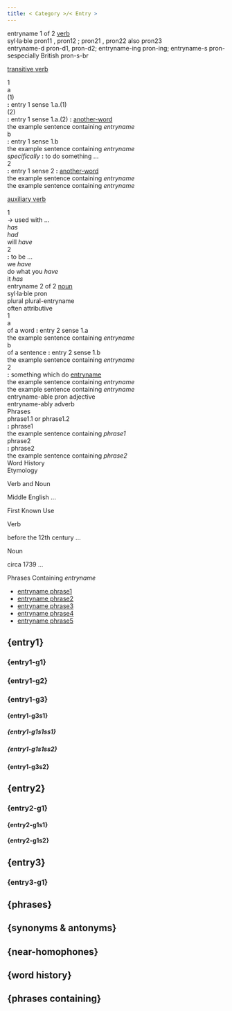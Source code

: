 ```yaml
---
title: < Category >/< Entry >
---
```


<!-- @import "styles.less" -->

<div class="container">
  <div id="entry1" name="entry1">
    <div class="entry-header">
      <span class="headword">entryname</span>
      <span class="badge entry-numbers-badge">1 of 2</span>
      <a class="parts-of-speech" href="../dict/verb.md">verb</a>
    </div>
    <div class="entry-attr">
      <div class="word-syllables-prons">
        <span class="syllable">syl·​la·​ble</span>
        <span class="pron">pron11&nbsp;</span><span>,</span>
        <span class="pron">pron12&nbsp;</span><span>;</span>
        <span class="pron">pron21&nbsp;</span><span>,</span>
        <span class="pron">pron22&nbsp;</span><span class="fst-italic mx-4">also</span>
        <span class="pron">pron23&nbsp;</span>
      </div>
      <div class="word-ins-vrs">
        <span class="if">entryname-d</span>
        <span class="pron">pron-d1</span><span>,</span>
        <span class="pron">pron-d2</span><span class="fw-bold pe-0">;</span>
        <span class="if">entryname-ing</span>
        <span class="pron">pron-ing</span><span class="fw-bold pe-0">;</span>
        <span class="if">entryname-s</span>
        <span class="pron">pron-s</span><span class="fst-italic mx-4">especially British</span>
        <span class="pron">pron-s-br</span>
      </div>
    </div>
    <div class="entry-sense">
      <p class="sense-header">
        <a href="../dict/transitive.md">transitive verb</a>
      </p>
      <div class="sense-item">
        <div class="label">1</div>
        <div class="content">
          <div class="sense-item">
            <div class="num">a</div>
            <div class="content">
              <div class="sense-item">
                <div class="deep-num">(1)</div>
                <div class="d-inline">
                  <span>
                    <strong>:</strong>
                    entry 1 sense 1.a.(1)
                  </span>
                </div>
              </div>
              <div class="sense-item">
                <div class="deep-num">(2)</div>
                <div class="d-inline">
                  <span>
                    <strong>:</strong>
                    entry 1 sense 1.a.(2)
                    <strong>:</strong>
                    <a href="../dict/another-word.md" class="text-uppercase fw-bold">another-word</a>
                  </span>
                  <div class="example">
                    the example sentence containing <i>entryname</i>
                  </div>
                </div>
              </div>
            </div>
          </div>
          <div class="sense-item">
            <div class="num">b</div>
            <div class="d-inline">
              <span>
                <strong>:</strong>
                entry 1 sense 1.b
              </span>
              <div class="example">
                the example sentence containing <i>entryname</i>
              </div>
              <span>
                <i>specifically</i>
                <strong>:</strong>
                to do something ...
              </span>
            </div>
          </div>
        </div>
      </div>
      <div class="sense-item">
        <div class="label">2</div>
        <div class="content">
          <div class="sense-item">
            <span class="d-inline">
              <span>
                <strong>:</strong>
                entry 1 sense 2
                <strong>:</strong>
                <a href="../dict/another-word.md" class="text-uppercase fw-bold">another-word</a>
              </span>
              <div class="example">
                the example sentence containing <i>entryname</i>
              </div>
              <div class="example">
                the example sentence containing <i>entryname</i>
              </div>
            </span>
          </div>
        </div>
      </div>
    </div>
    <div class="entry-sense">
      <p class="sense-header">
        <a href="../dict/auxiliary.md">auxiliary verb</a>
      </p>
      <div class="sense-item">
        <div class="label">1</div>
        <div class="content">
          <div class="sense-item">
            <span class="d-inline">
              <span>
                → used with ...
              </span>
              <div class="example">
                <i>has</i>
              </div>
              <div class="example">
                <i>had</i>
              </div>
              <div class="example">
                will <i>have</i>
              </div>
            </span>
          </div>
        </div>
      </div>
      <div class="sense-item">
        <div class="label">2</div>
        <div class="content">
          <div class="sense-item">
            <span class="d-inline">
              <span>
                <strong>:</strong>
                to be ...
              </span>
              <div class="example">
                we <i>have</i>
              </div>
              <div class="example">
                do what you <i>have</i>
              </div>
              <div class="example">
                it <i>has</i>
              </div>
            </span>
          </div>
        </div>
      </div>
    </div>
  </div>
  <div id="entry2">
    <div class="entry-header">
      <span class="headword">entryname</span>
      <span class="badge entry-numbers-badge">2 of 2</span>
      <a class="parts-of-speech" href="../dict/noun.md">noun</a>
    </div>
    <div class="entry-attr">
      <div class="word-syllables-prons">
        <span class="syllable">syl·​la·​ble</span>
        <span class="pron">pron&nbsp;</span>
      </div>
      <div class="word-ins-vrs">
        <span class="badge ins-vrs-badge">plural</span>
        <span class="if">plural-entryname</span>
      </div>
      <div class="word-ins-vrs">
        <span class="badge ins-vrs-badge">often attributive</span>
      </div>
    </div>
    <div class="entry-sense">
      <div class="sense-item">
        <div class="label">1</div>
        <div class="content">
          <div class="sense-item">
            <div class="num">a</div>
            <div class="d-inline">
              <span class="badge">of a word</span>
              <span>
                <strong>:</strong>
                entry 2 sense 1.a
              </span>
              <div class="example">
                the example sentence containing <i>entryname</i>
              </div>
            </div>
          </div>
          <div class="sense-item">
            <div class="num">b</div>
            <div class="d-inline">
              <span class="badge">of a sentence</span>
              <span>
                <strong>:</strong>
                entry 2 sense 1.b
              </span>
              <div class="example">
                the example sentence containing <i>entryname</i>
              </div>
            </div>
          </div>
        </div>
      </div>
      <div class="sense-item">
        <div class="label">2</div>
        <div class="content">
          <div class="sense-item">
            <span class="d-inline">
              <span>
                <strong>:</strong>
                something which do
                <a href="../dict/entryname#entry1">entryname</a>
              </span>
              <div class="example">
                the example sentence containing <i>entryname</i>
              </div>
              <div class="example">
                the example sentence containing <i>entryname</i>
              </div>
            </span>
          </div>
        </div>
      </div>
    </div>
    <div class="entry-deriv">
      <div class="deriv-item">
        <span class="label">entryname-able</span>
        <span class="pron mx-2">pron</span>
        <span class="parts-of-speech">adjective</span>
      </div>
      <div class="deriv-item">
        <span class="label">entryname-ably</span>
        <span class="parts-of-speech">adverb</span>
      </div>
    </div>
  </div>
  <div id="phrase" class="widget">
    <div class="body">
      <div class="header">Phrases</div>
      <div id="phrase1">
        <span class="fw-bold">phrase1.1</span>
        <span class="fst-italic">or</span>
        <span class="fw-bold">phrase1.2</span>
        <div class="entry-sense">
          <div class="sense-item">
            <div class="content">
              <div class="sense-item">
                <span class="d-inline">
                  <span>
                    <strong>:</strong>
                    phrase1
                  </span>
                  <div class="example">
                    the example sentence containing <i>phrase1</i>
                </span>
              </div>
            </div>
          </div>
        </div>
      </div>
      <div id="phrase2">
        <span class="fw-bold">phrase2</span>
        <div class="entry-sense">
          <div class="sense-item">
            <div class="content">
              <div class="sense-item">
                <span class="d-inline">
                  <span>
                    <strong>:</strong>
                    phrase2
                  </span>
                  <div class="example">
                    the example sentence containing <i>phrase2</i>
                  </div>
                </span>
              </div>
            </div>
          </div>
        </div>
      </div>
    </div>
  </div>
  <div id="word-history" class="widget">
    <div class="header">
      Word History
    </div>
    <div class="body">
      <div class="header">Etymology</div>
      <p class="function-label">Verb and Noun</p>
      <p>
        Middle English ...
      </p>
      <div class="header">First Known Use</div>
      <p class="function-label">Verb</p>
      <p>
        before the 12th century ...
      </p>
      <p class="function-label">Noun</p>
      <p>
        circa 1739 ...
      </p>
    </div>
  </div>
  <div id="related-phrases" class="widget">
    <div class="header">
      Phrases Containing <i>entryname</i>
    </div>
    <div class="body">
      <ul class="table-list">
        <li class="list-item"><a href="">entryname phrase1</a></li>
        <li class="list-item"><a href="">entryname phrase2</a></li>
        <li class="list-item"><a href="">entryname phrase3</a></li>
        <li class="list-item"><a href="">entryname phrase4</a></li>
        <li class="list-item"><a href="">entryname phrase5</a></li>
      </ul>
    </div>
  </div>
</div>

## {entry1}

### {entry1-g1}

### {entry1-g2}

### {entry1-g3}

#### {entry1-g3s1}

##### {entry1-g1s1ss1}

##### {entry1-g1s1ss2}

#### {entry1-g3s2}

## {entry2}

### {entry2-g1}

#### {entry2-g1s1}

#### {entry2-g1s2}

## {entry3}

### {entry3-g1}

## {phrases}

## {synonyms & antonyms}

## {near-homophones}

## {word history}

## {phrases containing}
